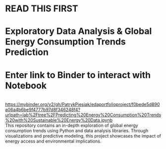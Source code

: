 # READ THIS FIRST
# Exploratory Data Analysis & Global Energy Consumption Trends Prediction
# Enter link to Binder to interact with Notebook
<br>https://mybinder.org/v2/gh/PatrykPiesiak/edaportfolioproject/f0bede5d890a06a4b6be9f4777b97d8f346248f4?urlpath=lab%2Ftree%2FPredicting%20Energy%20Consumption%20Trends%20with%20Sustainable%20Energy%20Data.ipynb
<br>This repository contains an in-depth exploration of global energy consumption trends using Python and data analysis libraries. Through visualizations and predictive modeling, this project showcases the impact of energy access and environmental implications.
